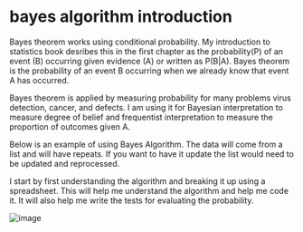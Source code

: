 # bayes algorithm introduction

Bayes theorem works using conditional probability. My introduction to statistics book desribes this in the first chapter as the probability(P) of an event (B) occurring given evidence (A) or written as P(B|A). Bayes theorem is the probability of an event B occurring when we already know that event A has occurred.

Bayes theorem is applied by measuring probability for many problems virus detection, cancer, and defects. I am using it for Bayesian interpretation to measure degree of belief and frequentist interpretation to measure the proportion of outcomes given A.

Below is an example of using Bayes Algorithm. The data will come from a list and will have repeats. If you want to have it update the list would need to be updated and reprocessed. 

I start by first understanding the algorithm and breaking it up using a spreadsheet. This will help me understand the algorithm and help me code it. It will also help me write the tests for evaluating the probability.

![image](https://user-images.githubusercontent.com/5507643/150247102-707f17e1-c9de-4752-b755-262e7d1a10d3.png)



```javascript


```




